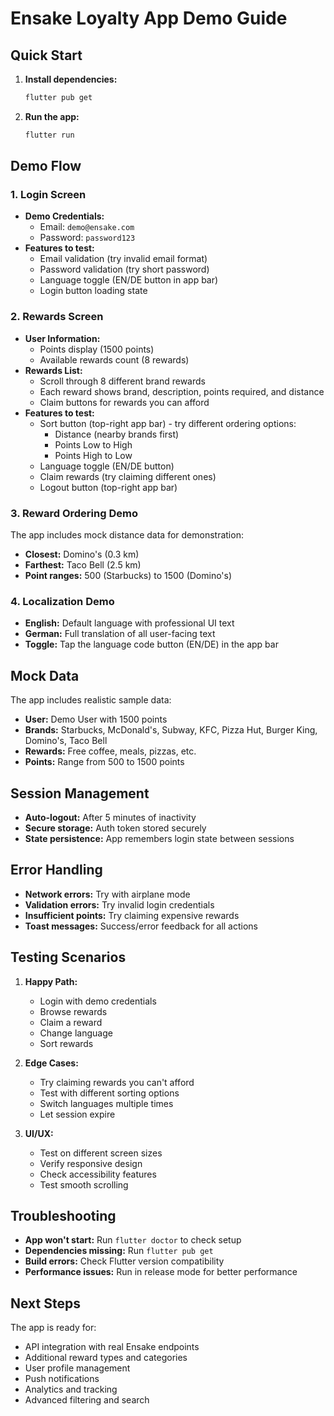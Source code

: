 # Ensake Loyalty App Demo Guide

## Quick Start

1. **Install dependencies:**
   ```bash
   flutter pub get
   ```

2. **Run the app:**
   ```bash
   flutter run
   ```

## Demo Flow

### 1. Login Screen
- **Demo Credentials:**
  - Email: `demo@ensake.com`
  - Password: `password123`
- **Features to test:**
  - Email validation (try invalid email format)
  - Password validation (try short password)
  - Language toggle (EN/DE button in app bar)
  - Login button loading state

### 2. Rewards Screen
- **User Information:**
  - Points display (1500 points)
  - Available rewards count (8 rewards)
- **Rewards List:**
  - Scroll through 8 different brand rewards
  - Each reward shows brand, description, points required, and distance
  - Claim buttons for rewards you can afford
- **Features to test:**
  - Sort button (top-right app bar) - try different ordering options:
    - Distance (nearby brands first)
    - Points Low to High
    - Points High to Low
  - Language toggle (EN/DE button)
  - Claim rewards (try claiming different ones)
  - Logout button (top-right app bar)

### 3. Reward Ordering Demo
The app includes mock distance data for demonstration:
- **Closest:** Domino's (0.3 km)
- **Farthest:** Taco Bell (2.5 km)
- **Point ranges:** 500 (Starbucks) to 1500 (Domino's)

### 4. Localization Demo
- **English:** Default language with professional UI text
- **German:** Full translation of all user-facing text
- **Toggle:** Tap the language code button (EN/DE) in the app bar

## Mock Data

The app includes realistic sample data:
- **User:** Demo User with 1500 points
- **Brands:** Starbucks, McDonald's, Subway, KFC, Pizza Hut, Burger King, Domino's, Taco Bell
- **Rewards:** Free coffee, meals, pizzas, etc.
- **Points:** Range from 500 to 1500 points

## Session Management

- **Auto-logout:** After 5 minutes of inactivity
- **Secure storage:** Auth token stored securely
- **State persistence:** App remembers login state between sessions

## Error Handling

- **Network errors:** Try with airplane mode
- **Validation errors:** Try invalid login credentials
- **Insufficient points:** Try claiming expensive rewards
- **Toast messages:** Success/error feedback for all actions

## Testing Scenarios

1. **Happy Path:**
   - Login with demo credentials
   - Browse rewards
   - Claim a reward
   - Change language
   - Sort rewards

2. **Edge Cases:**
   - Try claiming rewards you can't afford
   - Test with different sorting options
   - Switch languages multiple times
   - Let session expire

3. **UI/UX:**
   - Test on different screen sizes
   - Verify responsive design
   - Check accessibility features
   - Test smooth scrolling

## Troubleshooting

- **App won't start:** Run `flutter doctor` to check setup
- **Dependencies missing:** Run `flutter pub get`
- **Build errors:** Check Flutter version compatibility
- **Performance issues:** Run in release mode for better performance

## Next Steps

The app is ready for:
- API integration with real Ensake endpoints
- Additional reward types and categories
- User profile management
- Push notifications
- Analytics and tracking
- Advanced filtering and search
